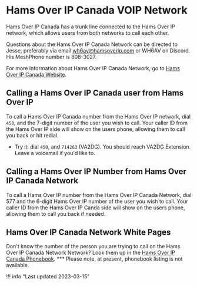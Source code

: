 # Hams Over IP Canada VOIP Network

Hams Over IP Canada has a trunk line connected to the Hams Over IP network, which allows users from both networks to call each other.

Questions about the Hams Over IP Canada Network can be directed to Jesse, preferably via email wh6av@hamsoverip.com or WH6AV on Discord. His MeshPhone number is 808-3027.

For more information about Hams Over IP Canada Network, go to [Hams Over IP Canada Website](https://helpdesk.hamsoverip.ca/osticket/).

## Calling a Hams Over IP Canada user from Hams Over IP

To call a Hams Over IP Canada number from the Hams Over IP network, dial `450`, and the 7-digit number of the user you wish to call. Your caller ID from the Hams Over IP side will show on the users phone, allowing them to call you back or hit redial.

* Try it: dial `450`, and `714263` (VA2DG). You should reach VA2DG Extension.  Leave a voicemail if you'd like to.

## Calling a Hams Over IP Number from Hams Over IP Canada Network

To call a Hams Over IP number from the Hams Over IP Canada Network, dial 577 and the 6-digit Hams Over IP number of the user you wish to call. Your caller ID from the Hams Over IP Canda side will show on the users phone, allowing them to call you back if needed.

## Hams Over IP Canada Network White Pages

Don't know the number of the person you are trying to call on the Hams Over IP Canada Network Network? Look them up in the [Hams Over IP Canada Phonebook](http://).  *** Please note, at present, phonebook listing is not available.

!!! info "Last updated 2023-03-15"